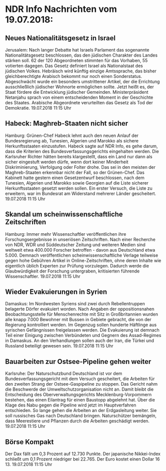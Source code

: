 # NDR Info Nachrichten vom 19.07.2018:


## Neues Nationalitätsgesetz in Israel
Jerusalem:	Nach langer Debatte hat Israels Parlament das sogenannte Nationalitätsgesetz beschlossen, das den jüdischen Charakter des Landes stärken soll. 62 der 120 Abgeordneten stimmten für das Vorhaben, 55 votierten dagegen. Das Gesetz definiert Israel als Nationalstaat des jüdischen Volkes. Hebräisch wird künftig einzige Amtssprache, das bisher gleichberechtigte Arabisch bekommt nur noch einen Sonderstatus. Abgeschwächt wurde ein besonders umstrittener Artikel, der die Errichtung ausschließlich jüdischer Wohnorte ermöglichen sollte. Jetzt heißt es, der Staat fördere die Entwicklung jüdischer Gemeinden. Ministerpräsident Netanjahu sprach von einem entscheidenden Moment in der Geschichte des Staates. Arabische Abgeordnete verurteilten das Gesetz als Tod der Demokratie. 19.07.2018 11:15 Uhr 

## Habeck: Maghreb-Staaten nicht sicher
Hamburg: Grünen-Chef Habeck lehnt auch den neuen Anlauf der Bundesregierung ab, Tunesien, Algerien und Marokko als sichere Herkunftsstaaten einzustufen. Habeck sagte auf NDR Info, es gehe darum, dass die Kriterien des Bundesverfassungsgerichts eingehalten werden. Die Karlsruher Richter hätten bereits klargestellt, dass ein Land nur dann als sicher eingestuft werden dürfe, wenn dort keiner Minderheit Diskriminierung, Verfolgung oder Folter drohe. Das sei in den meisten der Maghreb-Staaten erkennbar nicht der Fall, so der Grünen-Chef. Das Kabinett hatte gestern einen Gesetzentwurf beschlossen, nach dem Tunesien, Algerien und Marokko sowie Georgien auf die Liste sicherer Herkunftsstaaten gesetzt werden sollen. Ein erster Versuch, die Liste zu erweitern, war im Bundesrat am Widerstand mehrerer Länder gescheitert. 19.07.2018 11:15 Uhr 

## Skandal um scheinwissenschaftliche Zeitschriften
Hamburg: Immer mehr Wissenschaftler veröffentlichen ihre Forschungsergebnisse in unseriösen Zeitschriften. Nach einer Recherche von NDR, WDR und Süddeutscher Zeitung und weiteren Medien sind weltweit etwa 400.000 Forscher betroffen - davon aus Deutschland etwa 5.000. Demnach veröffentlichen scheinwissenschaftliche Verlage teilweise gegen hohe Gebühren Artikel in Online-Zeitschriften, ohne deren Inhalte wie eigentlich üblich Experten zur Prüfung vorzulegen. Dadurch werde die Glaubwürdigkeit der Forschung untergraben, kritisierten führende Wissenschaftler. 19.07.2018 11:15 Uhr 

## Wieder Evakuierungen in Syrien
Damaskus: Im Nordwesten Syriens sind zwei durch Rebellentruppen belagerte Dörfer evakuiert worden. Nach Angaben der oppositionsnahen Beobachtungsstelle für Menschenrechte mit Sitz in Großbritannien wurden alle knapp 7.000 Bewohner mit Bussen in Gebiete gebracht, die von der Regierung kontrolliert werden. Im Gegenzug sollen hunderte Häftlinge aus syrischen Gefängnissen freigelassen werden. Die Evakuierung ist demnach Teil einer Einigung zwischen Verbündeten und Gegnern des Assad-Regimes in Damaskus. An den Verhandlungen sollen auch der Iran, die Türkei und Russland beteiligt gewesen sein. 19.07.2018 11:15 Uhr 

## Bauarbeiten zur Ostsee-Pipeline gehen weiter
Karlsruhe: Der Naturschutzbund Deutschland ist vor dem Bundesverfassungsgericht mit dem Versuch gescheitert, die Arbeiten für den zweiten Strang der Ostsee-Gaspipeline zu stoppen. Das Gericht nahm die Beschwerde der Umweltschutzorganisation nicht an. Damit bleibt die Entscheidung des Oberverwaltungsgerichts Mecklenburg-Vorpommern bestehen, das einen Eilantrag für einen Baustopp abgelehnt hat. Über die Klage des Nabu gegen die Pipeline wird jetzt im Hauptverfahren entschieden. So lange gehen die Arbeiten an der Erdgasleitung weiter. Sie soll russisches Gas nach Deutschland bringen. Naturschützer bemängeln, dass Meerestiere und Pflanzen durch die Arbeiten geschädigt werden. 19.07.2018 11:15 Uhr 

## Börse Kompakt
Der Dax fällt um 0,3 Prozent auf 12.730   Punkte. Der japanische Nikkei-Index schließt um  0,1 Prozent niedriger bei  22.765. Der Euro kostet einen Dollar 16 13. 19.07.2018 11:15 Uhr 
